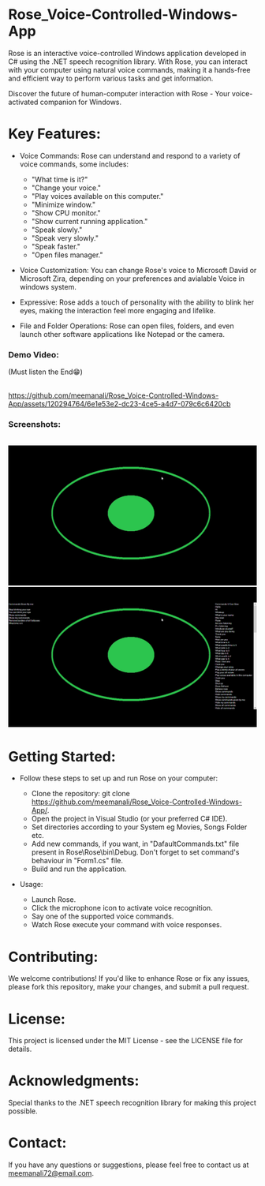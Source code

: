 # Rose_Voice-Controlled-Windows-App
Rose is an interactive voice-controlled Windows application developed in C# using the .NET speech recognition library. With Rose, you can interact with your computer using natural voice commands, making it a hands-free and efficient way to perform various tasks and get information.

Discover the future of human-computer interaction with Rose - Your voice-activated companion for Windows.

# Key Features:

* Voice Commands:
  Rose can understand and respond to a variety of voice commands, some includes:
  * "What time is it?"<br>
  * "Change your voice."<br>
  * "Play voices available on this computer."<br>
  * "Minimize window."<br>
  * "Show CPU monitor."<br>
  * "Show current running application."<br>
  * "Speak slowly."<br>
  * "Speak very slowly."<br>
  * "Speak faster."<br>
  * "Open files manager."<br>

* Voice Customization:
  You can change Rose's voice to Microsoft David or Microsoft Zira, depending on your preferences and avialable Voice in windows system.
  
* Expressive:
  Rose adds a touch of personality with the ability to blink her eyes, making the interaction feel more engaging and lifelike.

* File and Folder Operations:
  Rose can open files, folders, and even launch other software applications like Notepad or the camera.
  
<h3>Demo Video:</h3>
(Must listen the End😁) <br><br>

https://github.com/meemanali/Rose_Voice-Controlled-Windows-App/assets/120294764/6e1e53e2-dc23-4ce5-a4d7-079c6c6420cb

<h3>Screenshots:</h3> <br>
  <img src="https://github.com/meemanali/Rose_Voice-Controlled-Windows-App/blob/master/Rose%20ss%201.png" alt="Empty Screen" title="Empty Screen">
  <img src="https://github.com/meemanali/Rose_Voice-Controlled-Windows-App/blob/master/Rose%20ss%202.png" alt="Interacting" title="Interacting">


# Getting Started:

* Follow these steps to set up and run Rose on your computer:
  * Clone the repository: git clone https://github.com/meemanali/Rose_Voice-Controlled-Windows-App/.
  * Open the project in Visual Studio (or your preferred C# IDE).
  * Set directories according to your System eg Movies, Songs Folder etc.
  * Add new commands, if you want, in "DafaultCommands.txt" file present in Rose\Rose\bin\Debug. Don't forget to set command's behaviour in "Form1.cs" file.
  * Build and run the application.
  
* Usage:
  * Launch Rose.
  * Click the microphone icon to activate voice recognition.
  * Say one of the supported voice commands.
  * Watch Rose execute your command with voice responses.

# Contributing:
We welcome contributions! If you'd like to enhance Rose or fix any issues, please fork this repository, make your changes, and submit a pull request.

# License:
This project is licensed under the MIT License - see the LICENSE file for details.

# Acknowledgments:
Special thanks to the .NET speech recognition library for making this project possible.

# Contact:
If you have any questions or suggestions, please feel free to contact us at meemanali72@email.com.


